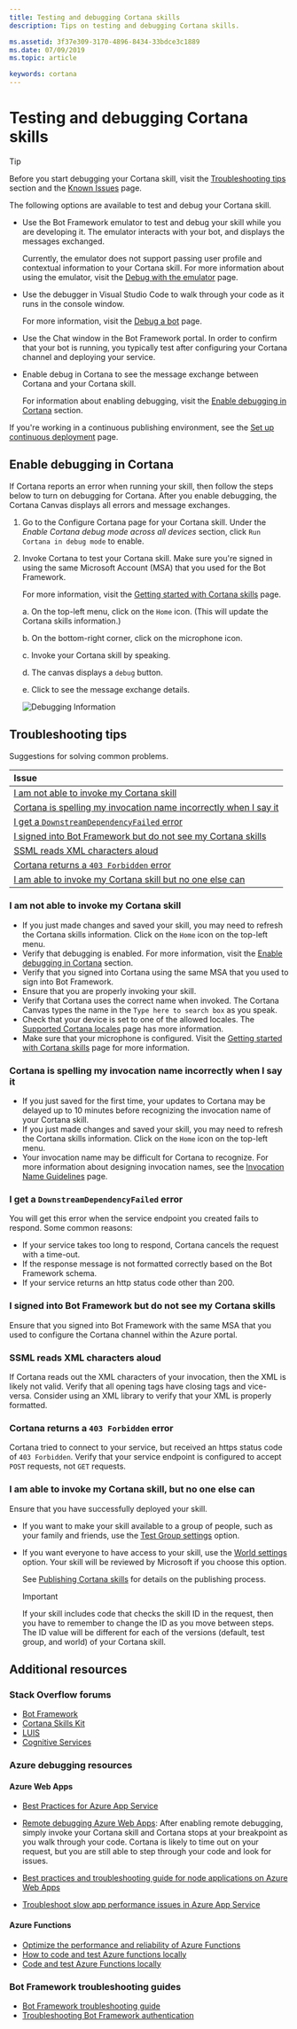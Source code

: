 ```yaml
---
title: Testing and debugging Cortana skills
description: Tips on testing and debugging Cortana skills.

ms.assetid: 3f37e309-3170-4896-8434-33bdce3c1889
ms.date: 07/09/2019
ms.topic: article

keywords: cortana
---
```


# Testing and debugging Cortana skills

   >[!TIP]
   >Before you start debugging your Cortana skill, visit the [Troubleshooting tips](#troubleshooting-tips) section and the [Known Issues](./known-issues.md) page.  

The following options are available to test and debug your Cortana skill.

- Use the Bot Framework emulator to test and debug your skill while you are developing it. The emulator interacts with your bot, and displays the messages exchanged.  

    Currently, the emulator does not support passing user profile and contextual information to your Cortana skill. For more information about using the emulator, visit the [Debug with the emulator](https://docs.microsoft.com/azure/bot-service/bot-service-debug-emulator?view=azure-bot-service-4.0) page.  

- Use the debugger in Visual Studio Code to walk through your code as it runs in the console window.  

   For more information, visit the [Debug a bot](https://docs.microsoft.com/azure/bot-service/bot-service-debug-bot?view=azure-bot-service-4.0) page.  

- Use the Chat window in the Bot Framework portal. In order to confirm that your bot is running, you typically test after configuring your Cortana channel and deploying your service.

- Enable debug in Cortana to see the message exchange between Cortana and your Cortana skill.

   For information about enabling debugging, visit the [Enable debugging in Cortana](#enable-debugging-in-cortana) section.

<!-- 07/09/2019: Commented this out because it points to the same debugger as above, and I am unable to find a  page referencing
    debugging in the Azure environment. --dt
   For details about debugging your Cortana skill in the Azure environment, visit the [Debug an Azure Bot Service bot](https://docs.microsoft.com/azure/bot-service/bot-service-debug-bot?view=azure-bot-service-4.0) page. -->

   If you're working in a continuous publishing environment, see the [Set up continuous deployment](https://docs.microsoft.com/azure/bot-service/bot-service-continuous-deployment?view=azure-bot-service-4.0) page.

## Enable debugging in Cortana

If Cortana reports an error when running your skill, then follow the steps below to turn on debugging for Cortana. After you enable debugging, the Cortana Canvas displays all errors and message exchanges.  

1. Go to the Configure Cortana page for your Cortana skill. Under the *Enable Cortana debug mode across all devices* section, click `Run Cortana in debug mode`  to enable.

1. Invoke Cortana to test your Cortana skill. Make sure you're signed in using the same Microsoft Account (MSA) that you used for the Bot Framework.

    For more information, visit the [Getting started with Cortana skills](get-started.md) page.

    a.  On the top-left menu, click on the `Home` icon. (This will update the Cortana skills information.)

    b.  On the bottom-right corner, click on the microphone icon.

    c.  Invoke your Cortana skill by speaking. 

    d. The canvas displays a `debug` button.

    e.  Click to see the message exchange details.  

    ![Debugging Information](../media/images/debugging-info.png)

## Troubleshooting tips

Suggestions for solving common problems.

| Issue  |  
|:---    |  
| [I am not able to invoke my Cortana skill](#i-am-not-able-to-invoke-my-cortana-skill) |  
| [Cortana is spelling my invocation name incorrectly when I say it](#cortana-is-spelling-my-invocation-name-incorrectly-when-i-say-it) |  
| [I get a `DownstreamDependencyFailed` error](#i-get-a-downstreamdependencyfailed-error) | 
| [I signed into Bot Framework but do not see my Cortana skills](#i-signed-into-bot-framework-but-do-not-see-my-cortana-skills) |  
| [SSML reads XML characters aloud](#ssml-reads-xml-characters-aloud) |  
| [Cortana returns a `403 Forbidden` error](#cortana-returns-a-403-forbidden-error) |  
| [I am able to invoke my Cortana skill but no one else can](#i-am-able-to-invoke-my-cortana-skill-but-no-one-else-can) |  

### I am not able to invoke my Cortana skill  

- If you just made changes and saved your skill, you may need to refresh the Cortana skills information. Click on the `Home` icon on the top-left menu.
- Verify that debugging is enabled. For more information, visit the [Enable debugging in Cortana](#enable-debugging-in-cortana) section.
- Verify that you signed into Cortana using the same MSA that you used to sign into Bot Framework.  
- Ensure that you are properly invoking your skill.
- Verify that Cortana uses the correct name when invoked. The Cortana Canvas types the name in the `Type here to search box` as you speak.
- Check that your device is set to one of the allowed locales. The [Supported Cortana locales](./supported-locales.md) page has more information.
- Make sure that your microphone is configured. Visit the [Getting started with Cortana skills](./get-started.md) page for more information.

### Cortana is spelling my invocation name incorrectly when I say it

- If you just saved for the first time, your updates to Cortana may be delayed up to 10 minutes before recognizing the invocation name of your Cortana skill.  
- If you just made changes and saved your skill, you may need to refresh the Cortana skills information. Click on the `Home` icon on the top-left menu.
- Your invocation name may be difficult for Cortana to recognize. For more information about designing invocation names, see the [Invocation Name Guidelines](./cortana-invocation-guidelines.md) page.  

### I get a `DownstreamDependencyFailed` error  

You will get this error when the service endpoint you created fails to respond. Some common reasons:

- If your service takes too long to respond, Cortana cancels the request with a time-out.  
- If the response message is not formatted correctly based on the Bot Framework schema.  
- If your service returns an http status code other than 200.  

### I signed into Bot Framework but do not see my Cortana skills  

Ensure that you signed into Bot Framework with the same MSA that you used to configure the Cortana channel within the Azure portal.  

### SSML reads XML characters aloud

If Cortana reads out the XML characters of your invocation, then the XML is likely not valid. Verify that all opening tags have closing tags and vice-versa. Consider using an XML library to verify that your XML is properly formatted.  

### Cortana returns a `403 Forbidden` error  

Cortana tried to connect to your service, but received an https status code of `403 Forbidden`. Verify that your service endpoint is configured to accept `POST` requests, not `GET` requests.

### I am able to invoke my Cortana skill, but no one else can  

Ensure that you have successfully deployed your skill.

- If you want to make your skill available to a group of people, such as your family and friends, use the [Test Group settings](./pub-test-settings.md) option.  
- If you want everyone to have access to your skill, use the [World settings](./publish-skill.md#world-settings) option. Your skill will be reviewed by Microsoft if you choose this option.

    See [Publishing Cortana skills](./publish-skill.md) for details on the publishing process.

    >[!IMPORTANT]
    > If your skill includes code that checks the skill ID in the request, then you have to remember to change the ID as you move between steps. The ID value will be different for each of the versions (default, test group, and world) of your Cortana skill.  

## Additional resources

### Stack Overflow forums

- [Bot Framework](https://stackoverflow.com/questions/tagged/botframework)  
- [Cortana Skills Kit](https://stackoverflow.com/questions/tagged/cortana-skills-kit)  
- [LUIS](https://stackoverflow.com/questions/tagged/luis)  
- [Cognitive Services](https://stackoverflow.com/questions/tagged/microsoft-cognitive)  

### Azure debugging resources

#### Azure Web Apps

- [Best Practices for Azure App Service](https://docs.microsoft.com/azure/app-service-web/app-service-best-practices)  

- [Remote debugging Azure Web Apps](https://docs.microsoft.com/azure/app-service-web/web-sites-dotnet-troubleshoot-visual-studio#a-nameremotedebugaremote-debugging-web-apps): After enabling remote debugging, simply invoke your Cortana skill and Cortana stops at your breakpoint as you walk through your code. Cortana is likely to time out on your request, but you are still able to step through your code and look for issues.  
- [Best practices and troubleshooting guide for node applications on Azure Web Apps](https://docs.microsoft.com/azure/app-service-web/app-service-web-nodejs-best-practices-and-troubleshoot-guide)  
- [Troubleshoot slow app performance issues in Azure App Service](https://docs.microsoft.com/azure/app-service-web/app-service-web-troubleshoot-performance-degradation) 

#### Azure Functions  

- [Optimize the performance and reliability of Azure Functions](https://docs.microsoft.com/en-us/azure/azure-functions/functions-best-practices)  
- [How to code and test Azure functions locally](https://docs.microsoft.com/azure/azure-functions/functions-run-local)  
- [Code and test Azure Functions locally](https://docs.microsoft.com/en-us/azure/azure-functions/functions-develop-local)  

### Bot Framework troubleshooting guides  

- [Bot Framework troubleshooting guide](https://aka.ms/hsjcm9)  
- [Troubleshooting Bot Framework authentication](https://aka.ms/aei8qy)  
